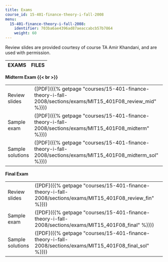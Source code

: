 ```yaml
---
title: Exams
course_id: 15-401-finance-theory-i-fall-2008
menu:
  15-401-finance-theory-i-fall-2008:
    identifier: 703ba6ae4396ad87aeaccabcb57b7864
    weight: 60
---
```

Review slides are provided courtesy of course TA Amir Khandani, and are used with permission.

| EXAMS | FILES |
| --- | --- |

**Midterm Exam  {{< br >}}**

| | |
| --- | --- |
| Review slides | ([PDF]({{% getpage "courses/15-401-finance-theory-i-fall-2008/sections/exams/MIT15_401F08_review_mid" %}})) |
| Sample exam | ([PDF]({{% getpage "courses/15-401-finance-theory-i-fall-2008/sections/exams/MIT15_401F08_midterm" %}})) |
| Sample solutions | ([PDF]({{% getpage "courses/15-401-finance-theory-i-fall-2008/sections/exams/MIT15_401F08_midterm_sol" %}})) |

**Final Exam**

| | |
| --- | --- |
| Review slides | ([PDF]({{% getpage "courses/15-401-finance-theory-i-fall-2008/sections/exams/MIT15_401F08_review_fin" %}})) |
| Sample exam | ([PDF]({{% getpage "courses/15-401-finance-theory-i-fall-2008/sections/exams/MIT15_401F08_final" %}})) |
| Sample solutions | ([PDF]({{% getpage "courses/15-401-finance-theory-i-fall-2008/sections/exams/MIT15_401F08_final_sol" %}}))